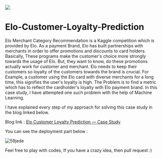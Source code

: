 ![](https://user-images.githubusercontent.com/54818009/110249959-4ab10500-7f92-11eb-924f-bf18c2c3b1e7.png)
# Elo-Customer-Loyalty-Prediction
Elo Merchant Category Recommendation is a Kaggle competition which is provided by Elo. As a payment Brand, Elo has built partnerships with merchants in order to offer promotions and discounts to card holders. Basically, These programs make the customer's choice more strongly towards the usage of Elo. But, they want to know, do these promotions actually work for customer and merchant. Elo needs to keep their customers so loyalty of the customers towards the brand is crucial. For Example, a customer using the Elo card with diverse merchants for a long time, this signifies the user's loyalty is high. The Problem is to find a metric which has to reflect the cardholder's loyalty with Elo payment brand. In this case study, I have attempted one such problem with the help of Machine Learning.

I have explained every step of my approach for solving this case study in the blog linked below.

Blog link : [Elo Customer Loyalty Prediction — Case Study](https://kundan-jha.medium.com/elo-customer-loyalty-prediction-case-study-5248b0e7c004)

You can see the deployment part below :

![59jede](https://user-images.githubusercontent.com/50130996/118289459-fe82c380-b4f2-11eb-8b41-e0a757780bc2.gif)

Feel free to play with codes, If you have a crazy idea, then pull request :)
